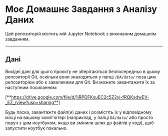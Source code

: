 # Моє Домашнє Завдання з Аналізу Даних

Цей репозиторій містить мій Jupyter Notebook з виконаним домашнім завданням.

---

## Дані

Вихідні дані для цього проєкту не зберігаються безпосередньо в цьому репозиторії Git, оскільки вони знаходяться у папці `/DA/data/` поза цим репозиторієм або є завеликими для Git.
Ви можете завантажити їх за наступним посиланням:

[**https://drive.google.com/file/d/1iRPDFKsuEC2c5Z2yi-fRQKsdwEV-_EZ_/view?usp=sharing**]

Будь ласка, завантажте файл(и) даних і розмістіть їх у відповідному місці на вашому комп'ютері (наприклад, у папці `DA/data/` або просто поруч з цим ноутбуком, якщо ви змінили шлях до файлів у коді), щоб запустити ноутбук локально.


  